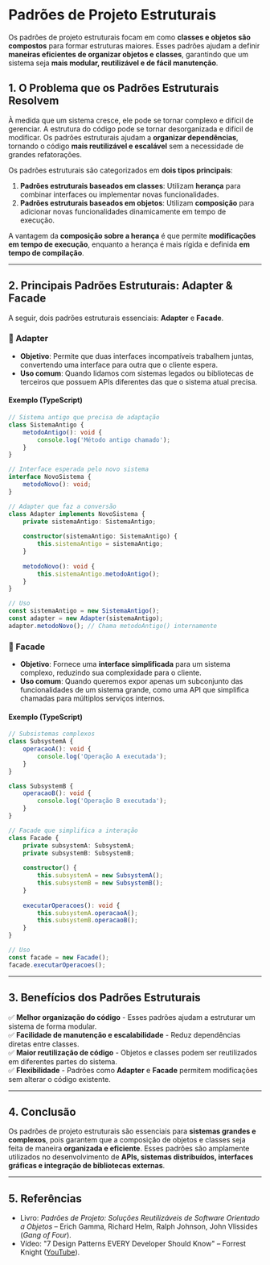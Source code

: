 # **Padrões de Projeto Estruturais**

Os padrões de projeto estruturais focam em como **classes e objetos são compostos** para formar estruturas maiores. Esses padrões ajudam a definir **maneiras eficientes de organizar objetos e classes**, garantindo que um sistema seja **mais modular, reutilizável e de fácil manutenção**.

## **1. O Problema que os Padrões Estruturais Resolvem**
À medida que um sistema cresce, ele pode se tornar complexo e difícil de gerenciar. A estrutura do código pode se tornar desorganizada e difícil de modificar. Os padrões estruturais ajudam a **organizar dependências**, tornando o código **mais reutilizável e escalável** sem a necessidade de grandes refatorações.

Os padrões estruturais são categorizados em **dois tipos principais**:

1. **Padrões estruturais baseados em classes**: Utilizam **herança** para combinar interfaces ou implementar novas funcionalidades.
2. **Padrões estruturais baseados em objetos**: Utilizam **composição** para adicionar novas funcionalidades dinamicamente em tempo de execução.

A vantagem da **composição sobre a herança** é que permite **modificações em tempo de execução**, enquanto a herança é mais rígida e definida **em tempo de compilação**.

---

## **2. Principais Padrões Estruturais: Adapter & Facade**
A seguir, dois padrões estruturais essenciais: **Adapter** e **Facade**.

### **🔹 Adapter**
- **Objetivo**: Permite que duas interfaces incompatíveis trabalhem juntas, convertendo uma interface para outra que o cliente espera.
- **Uso comum**: Quando lidamos com sistemas legados ou bibliotecas de terceiros que possuem APIs diferentes das que o sistema atual precisa.

#### **Exemplo (TypeScript)**
```typescript
// Sistema antigo que precisa de adaptação
class SistemaAntigo {
    metodoAntigo(): void {
        console.log('Método antigo chamado');
    }
}

// Interface esperada pelo novo sistema
interface NovoSistema {
    metodoNovo(): void;
}

// Adapter que faz a conversão
class Adapter implements NovoSistema {
    private sistemaAntigo: SistemaAntigo;
    
    constructor(sistemaAntigo: SistemaAntigo) {
        this.sistemaAntigo = sistemaAntigo;
    }
    
    metodoNovo(): void {
        this.sistemaAntigo.metodoAntigo();
    }
}

// Uso
const sistemaAntigo = new SistemaAntigo();
const adapter = new Adapter(sistemaAntigo);
adapter.metodoNovo(); // Chama metodoAntigo() internamente
```

### **🔹 Facade**
- **Objetivo**: Fornece uma **interface simplificada** para um sistema complexo, reduzindo sua complexidade para o cliente.
- **Uso comum**: Quando queremos expor apenas um subconjunto das funcionalidades de um sistema grande, como uma API que simplifica chamadas para múltiplos serviços internos.

#### **Exemplo (TypeScript)**
```typescript
// Subsistemas complexos
class SubsystemA {
    operacaoA(): void {
        console.log('Operação A executada');
    }
}

class SubsystemB {
    operacaoB(): void {
        console.log('Operação B executada');
    }
}

// Facade que simplifica a interação
class Facade {
    private subsystemA: SubsystemA;
    private subsystemB: SubsystemB;
    
    constructor() {
        this.subsystemA = new SubsystemA();
        this.subsystemB = new SubsystemB();
    }
    
    executarOperacoes(): void {
        this.subsystemA.operacaoA();
        this.subsystemB.operacaoB();
    }
}

// Uso
const facade = new Facade();
facade.executarOperacoes();
```

---

## **3. Benefícios dos Padrões Estruturais**
✅ **Melhor organização do código** - Esses padrões ajudam a estruturar um sistema de forma modular.  
✅ **Facilidade de manutenção e escalabilidade** - Reduz dependências diretas entre classes.  
✅ **Maior reutilização de código** - Objetos e classes podem ser reutilizados em diferentes partes do sistema.  
✅ **Flexibilidade** - Padrões como **Adapter** e **Facade** permitem modificações sem alterar o código existente.  

---

## **4. Conclusão**
Os padrões de projeto estruturais são essenciais para **sistemas grandes e complexos**, pois garantem que a composição de objetos e classes seja feita de maneira **organizada e eficiente**. Esses padrões são amplamente utilizados no desenvolvimento de **APIs, sistemas distribuídos, interfaces gráficas e integração de bibliotecas externas**.

---

## **5. Referências**
- Livro: *Padrões de Projeto: Soluções Reutilizáveis de Software Orientado a Objetos* – Erich Gamma, Richard Helm, Ralph Johnson, John Vlissides (*Gang of Four*).
- Vídeo: "7 Design Patterns EVERY Developer Should Know" – Forrest Knight ([YouTube](https://www.youtube.com/watch?v=BJatgOiiht4)).

